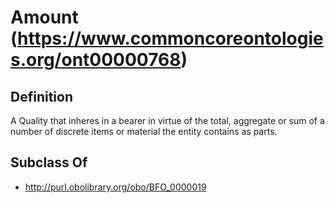 # Amount (https://www.commoncoreontologies.org/ont00000768)

## Definition
A Quality that inheres in a bearer in virtue of the total, aggregate or sum of a number of discrete items or material the entity contains as parts.

## Subclass Of
- http://purl.obolibrary.org/obo/BFO_0000019

